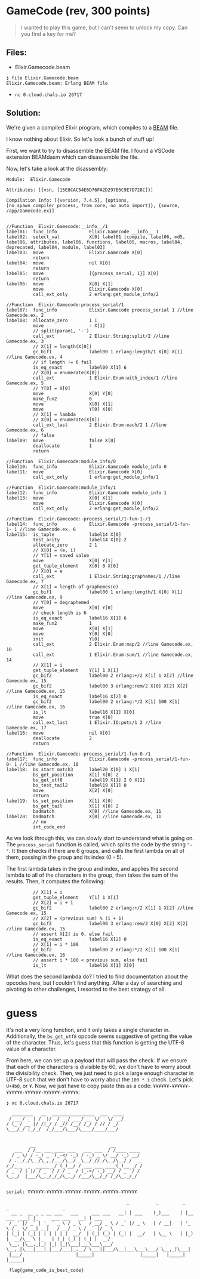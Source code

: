 # GameCode (rev, 300 points)

> I wanted to play this game, but I can't seem to unlock my copy. Can you find a key for me?

## Files:

- Elixir.Gamecode.beam

```
❯ file Elixir.Gamecode.beam
Elixir.Gamecode.beam: Erlang BEAM file
```

- `nc 0.cloud.chals.io 26717`

## Solution:

We're given a compiled Elixir program, which compiles to a [BEAM](https://en.wikipedia.org/wiki/BEAM_(Erlang_virtual_machine)) file.

I know nothing about Elixir. So let's look a bunch of stuff up!

First, we want to try to disassemble the BEAM file. I found a VSCode extension BEAMdasm which can disassemble the file.

Now, let's take a look at the disassembly:

```
Module:  Elixir.Gamecode

Attributes: [{vsn, [15E8CAC54E6D76FA2D297B5C9E7D728C]}]

Compilation Info: [{version, 7.4.5}, {options, [no_spawn_compiler_process, from_core, no_auto_import]}, {source, /app/Gamecode.ex}]


//Function  Elixir.Gamecode:__info__/1
label01:  func_info            Elixir.Gamecode __info__ 1
label02:  select_val           X[0] label01 [compile, label06, md5, label06, attributes, label06, functions, label05, macros, label04, deprecated, label04, module, label03]
label03:  move                 Elixir.Gamecode X[0]
          return              
label04:  move                 nil X[0]
          return              
label05:  move                 [{process_serial, 1}] X[0]
          return              
label06:  move                 X[0] X[1]
          move                 Elixir.Gamecode X[0]
          call_ext_only        2 erlang:get_module_info/2

//Function  Elixir.Gamecode:process_serial/1
label07:  func_info            Elixir.Gamecode process_serial 1 //line Gamecode.ex, 2
label08:  allocate_zero        1 1
          move                 - X[1]
          // split(param1, '-')
          call_ext             2 Elixir.String:split/2 //line Gamecode.ex, 3
          // X[1] = length(X[0])
          gc_bif1              label00 1 erlang:length/1 X[0] X[1] //line Gamecode.ex, 4
          // if length != 6 fail
          is_eq_exact          label09 X[1] 6
          // X[0] = enumerate(X[0])
          call_ext             1 Elixir.Enum:with_index/1 //line Gamecode.ex, 5
          // Y[0] = X[0]
          move                 X[0] Y[0]
          make_fun2            0
          move                 X[0] X[1]
          move                 Y[0] X[0]
          // X[1] = lambda
          // X[0] = enumerate(X[0])
          call_ext_last        2 Elixir.Enum:each/2 1 //line Gamecode.ex, 6
          // false
label09:  move                 false X[0]
          deallocate           1
          return              

//Function  Elixir.Gamecode:module_info/0
label10:  func_info            Elixir.Gamecode module_info 0
label11:  move                 Elixir.Gamecode X[0]
          call_ext_only        1 erlang:get_module_info/1

//Function  Elixir.Gamecode:module_info/1
label12:  func_info            Elixir.Gamecode module_info 1
label13:  move                 X[0] X[1]
          move                 Elixir.Gamecode X[0]
          call_ext_only        2 erlang:get_module_info/2

//Function  Elixir.Gamecode:-process_serial/1-fun-1-/1
label14:  func_info            Elixir.Gamecode -process_serial/1-fun-1- 1 //line Gamecode.ex, 6
label15:  is_tuple             label14 X[0]
          test_arity           label14 X[0] 2
          allocate_zero        2 1
          // X[0] = (e, i)
          // Y[1] = saved value
          move                 X[0] Y[1]
          get_tuple_element    X[0] 0 X[0]
          // X[0] = e
          call_ext             1 Elixir.String:graphemes/1 //line Gamecode.ex, 7
          // X[1] = length of graphemes(e)
          gc_bif1              label00 1 erlang:length/1 X[0] X[1] //line Gamecode.ex, 9
          // Y[0] = degraphemed
          move                 X[0] Y[0]
          // check length is 6
          is_eq_exact          label16 X[1] 6
          make_fun2            1
          move                 X[0] X[1]
          move                 Y[0] X[0]
          init                 Y[0]
          call_ext             2 Elixir.Enum:map/2 //line Gamecode.ex, 10
          call_ext             1 Elixir.Enum:sum/1 //line Gamecode.ex, 14
          // X[1] = i
          get_tuple_element    Y[1] 1 X[1]
          gc_bif2              label00 2 erlang:+/2 X[1] 1 X[2] //line Gamecode.ex, 15
          gc_bif2              label00 3 erlang:rem/2 X[0] X[2] X[2] //line Gamecode.ex, 15
          is_eq_exact          label16 X[2] 0
          gc_bif2              label00 2 erlang:*/2 X[1] 100 X[1] //line Gamecode.ex, 16
          is_lt                label16 X[1] X[0]
          move                 true X[0]
          call_ext_last        1 Elixir.IO:puts/1 2 //line Gamecode.ex, 17
label16:  move                 nil X[0]
          deallocate           2
          return              

//Function  Elixir.Gamecode:-process_serial/1-fun-0-/1
label17:  func_info            Elixir.Gamecode -process_serial/1-fun-0- 1 //line Gamecode.ex, 10
label18:  bs_start_match3      label20 X[0] 1 X[1]
          bs_get_position      X[1] X[0] 2
          bs_get_utf8          label19 X[1] 2 0 X[2]
          bs_test_tail2        label19 X[1] 0
          move                 X[2] X[0]
          return              
label19:  bs_set_position      X[1] X[0]
          bs_get_tail          X[1] X[0] 2
          badmatch             X[0] //line Gamecode.ex, 11
label20:  badmatch             X[0] //line Gamecode.ex, 11
          // no
          int_code_end        
```

As we look through this, we can slowly start to understand what is going on. The `process_serial` function is called, which splits the code by the string `"-"`. It then checks if there are 6 groups, and calls the first lambda on all of them, passing in the group and its index (0 - 5).

The first lambda takes in the group and index, and applies the second lambda to all of the characters in the group, then takes the sum of the results. Then, it computes the following:

```
          // X[1] = i
          get_tuple_element    Y[1] 1 X[1]
          // X[2] = i + 1
          gc_bif2              label00 2 erlang:+/2 X[1] 1 X[2] //line Gamecode.ex, 15
          // X[2] = (previous sum) % (i + 1)
          gc_bif2              label00 3 erlang:rem/2 X[0] X[2] X[2] //line Gamecode.ex, 15
          // assert X[2] is 0, else fail
          is_eq_exact          label16 X[2] 0
          // X[1] = i * 100
          gc_bif2              label00 2 erlang:*/2 X[1] 100 X[1] //line Gamecode.ex, 16
          // assert i * 100 < previous sum, else fail
          is_lt                label16 X[1] X[0]
```

What does the second lambda do? I tried to find documentation about the opcodes here, but I couldn't find anything. After a day of searching and pivoting to other challenges, I resorted to the best strategy of all.

# guess

It's not a very long function, and it only takes a single character in. Additionally, the `bs_get_utf8` opcode seems suggestive of getting the value of the character. Thus, let's guess that this function is getting the UTF-8 value of a character.

From here, we can set up a payload that will pass the check. If we ensure that each of the characters is divisible by 60, we don't have to worry about the divisibility check. Then, we just need to pick a large enough character in UTF-8 such that we don't have to worry about the `100 * i` check. Let's pick `U+4b0`, or `Ұ`. Now, we just have to copy paste this as a code: `ҰҰҰҰҰҰ-ҰҰҰҰҰҰ-ҰҰҰҰҰҰ-ҰҰҰҰҰҰ-ҰҰҰҰҰҰ-ҰҰҰҰҰҰ`:

```
❯ nc 0.cloud.chals.io 26717

  ________   __  ________________  ___  ____
 / ___/ _ | /  |/  / __/ ___/ __ \/ _ \/ __/
/ (_ / __ |/ /|_/ / _// /__/ /_/ / // / _/
\___/_/ |_/_/  /_/___/\___/\____/____/___/


         __                            __
   ___  / /__ ___ ____ ___   ___ ___  / /____ ____
  / _ \/ / -_) _ `(_-</ -_) / -_) _ \/ __/ -_) __/
 / .__/_/\__/\_,_/___/\__/__\__/_//_/\__/\__/_/  __
/_/_ _  _  _____ _/ (_)__/ / ___ ___ ____(_)__ _/ /
/ _ `/ | |/ / _ `/ / / _  / (_-</ -_) __/ / _ `/ /
\_,_/  |___/\_,_/_/_/\_,_/ /___/\__/_/ /_/\_,_/_/


serial: ҰҰҰҰҰҰ-ҰҰҰҰҰҰ-ҰҰҰҰҰҰ-ҰҰҰҰҰҰ-ҰҰҰҰҰҰ-ҰҰҰҰҰҰ

                                             _          _         _               _                    _
  __ _  __ _ _ __ ___   ___     ___ ___   __| | ___    (_)___    | |__   ___  ___| |_     ___ ___   __| | ___
 / _` |/ _` | '_ ` _ \ / _ \   / __/ _ \ / _` |/ _ \   | / __|   | '_ \ / _ \/ __| __|   / __/ _ \ / _` |/ _ \
| (_| | (_| | | | | | |  __/  | (_| (_) | (_| |  __/   | \__ \   | |_) |  __/\__ \ |_   | (_| (_) | (_| |  __/
 \__, |\__,_|_| |_| |_|\___|___\___\___/ \__,_|\___|___|_|___/___|_.__/ \___||___/\__|___\___\___/ \__,_|\___|
 |___/                    |_____|                 |_____|   |_____|                 |_____|

 flag{game_code_is_best_code}
 ```
